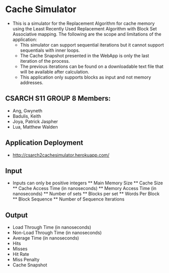# Cache Simulator 
* This is a simulator for the Replacement Algorithm for cache memory using the Least Recently Used Replacement Algorithm with Block Set Associative mapping.
The following are the scope and limitations of the application:
  * This simulator can support sequential iterations but it cannot support sequentials with inner loops.
  * The Cache Snapshot presented in the WebApp is only the last iteration of the process. 
  * The previous iterations can be found on a downloadable text file that will be available after calculation.
  * This application only supports blocks as input and not memory addresses. 

## CSARCH S11 GROUP 8 Members:
* Ang, Gwyneth
* Badulis, Keith
* Joya, Patrick Jaspher
* Lua, Matthew Walden

## Application Deployment
* http://csarch2cachesimulator.herokuapp.com/

## Input
* Inputs can only be positive integers
** Main Memory Size
** Cache Size
** Cache Access Time (in nanoseconds)
** Memory Access Time (in nanoseconds)
** Number of sets
** Blocks per set
** Words Per Block
** Block Sequence
** Number of Sequence Iterations

## Output
* Load Through Time (in nanoseconds)
* Non-Load Through Time (in nanoseconds)
* Average Time (in nanoseconds)
* Hits
* Misses
* Hit Rate
* Miss Penalty
* Cache Snapshot
